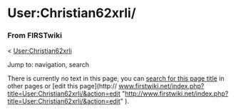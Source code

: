 

# User:Christian62xrli/

### From FIRSTwiki

&lt; [User:Christian62xrli](/index.php/User:Christian62xrli
"User:Christian62xrli" )

Jump to: navigation, search

There is currently no text in this page, you can [search for this page
title](/index.php/Special:Search/Christian62xrli/
"Special:Search/Christian62xrli/" ) in other pages or [edit this page](http://
www.firstwiki.net/index.php?title=User:Christian62xrli/&action=edit
"http://www.firstwiki.net/index.php?title=User:Christian62xrli/&action=edit"
).

